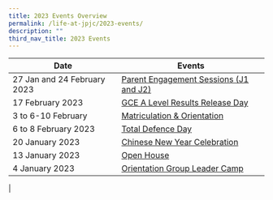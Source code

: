 ```yaml
---
title: 2023 Events Overview
permalink: /life-at-jpjc/2023-events/
description: ""
third_nav_title: 2023 Events
---
```

| Date | Events | 
| -------- | -------- |
|27 Jan and 24 February 2023| [Parent Engagement Sessions (J1 and J2)](/life-at-jpjc/2023-events/parentes/)
|17 February 2023|[ GCE A Level Results Release Day](/life-at-jpjc/2023-events/gcealevelresultsreleaseday/)
|3 to 6-10 February|[Matriculation & Orientation](/life-at-jpjc/2023-events/mo/)
|6 to 8 February 2023| [Total Defence Day](/life-at-jpjc/2023-events/tdd/)
|20 January 2023| [Chinese New Year Celebration](/life-at-jpjc/2023-events/cnycelebration/)
|13 January 2023 | [Open House](https://www.jpjc.moe.edu.sg/life-at-jpjc/2023-events/openhouse/)|
|4 January 2023 | [Orientation Group Leader Camp](https://www.jpjc.moe.edu.sg/life-at-jpjc/2023-events/oglc/)|
|
